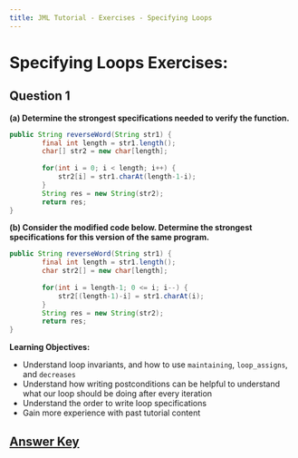 ```yaml
---
title: JML Tutorial - Exercises - Specifying Loops
---
```

# Specifying Loops Exercises:
## **Question 1**
**(a) Determine the strongest specifications needed to verify the function.**
```Java
public String reverseWord(String str1) {
        final int length = str1.length();
        char[] str2 = new char[length];
		
        for(int i = 0; i < length; i++) {
            str2[i] = str1.charAt(length-1-i);
        }
        String res = new String(str2);
        return res;
}
```
**(b) Consider the modified code below. Determine the strongest specifications for this version of the same program.**
```Java
public String reverseWord(String str1) {
        final int length = str1.length();
        char str2[] = new char[length];
		
        for(int i = length-1; 0 <= i; i--) {
            str2[(length-1)-i] = str1.charAt(i);
        }
        String res = new String(str2);
        return res;
}
```
**Learning Objectives:**
+ Understand loop invariants, and how to use `maintaining`, `loop_assigns`, and `decreases`
+ Understand how writing postconditions can be helpful to understand what our loop should be doing after every iteration
+ Understand the order to write loop specifications
+ Gain more experience with past tutorial content  

## **[Answer Key](SpecifyingLoopsExKey.md)**

